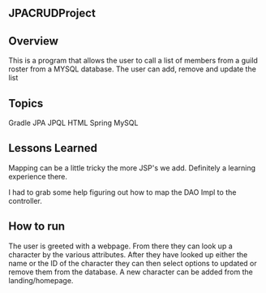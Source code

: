 ## JPACRUDProject

## Overview

This is a program that allows the user to call a list of members from a guild roster from a MYSQL database. The user can add, remove and update the list

## Topics

Gradle
JPA
JPQL
HTML
Spring
MySQL
## Lessons Learned

Mapping can be a little tricky the more JSP's we add. Definitely a learning experience there.

I had to grab some help figuring out how to map the DAO Impl to the controller.

## How to run

The user is greeted with a webpage. From there they can look up a character by the various attributes. After they have looked up either the name or the ID of the character they can then select options to updated or remove them from the database. A new character can be added from the landing/homepage.
